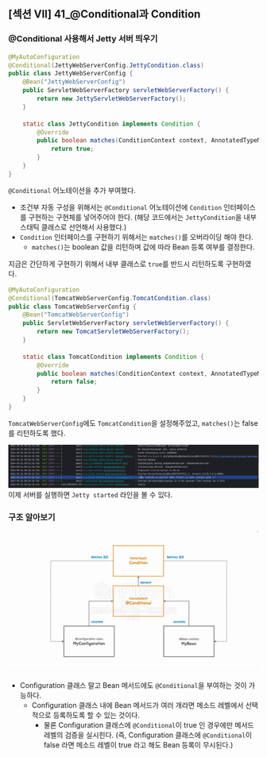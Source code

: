 ## [섹션 VII] 41_@Conditional과 Condition

### @Conditional 사용해서 Jetty 서버 띄우기
```java
@MyAutoConfiguration
@Conditional(JettyWebServerConfig.JettyCondition.class)
public class JettyWebServerConfig {
    @Bean("JettyWebServerConfig")
    public ServletWebServerFactory servletWebServerFactory() {
        return new JettyServletWebServerFactory();
    }

    static class JettyCondition implements Condition {
        @Override
        public boolean matches(ConditionContext context, AnnotatedTypeMetadata metadata) {
            return true;
        }
    }
}
```
`@Conditional` 어노테이션을 추가 부여했다.
- 조건부 자동 구성을 위해서는 `@Conditional` 어노테이션에 `Condition` 인터페이스를 구현하는 구현체를 넣어주어야 한다. (해당 코드에서는 `JettyCondition`을 내부 스태틱 클래스로 선언해서 사용했다.)
- `Condition` 인터페이스를 구현하기 위해서는 `matches()`를 오버라이딩 해야 한다.
  - `matches()`는 boolean 값을 리턴하며 값에 따라 Bean 등록 여부를 결정한다.

지금은 간단하게 구현하기 위해서 내부 클래스로 `true`를 반드시 리턴하도록 구현하였다.

```java
@MyAutoConfiguration
@Conditional(TomcatWebServerConfig.TomcatCondition.class)
public class TomcatWebServerConfig {
    @Bean("TomcatWebServerConfig")
    public ServletWebServerFactory servletWebServerFactory() {
        return new TomcatServletWebServerFactory();
    }

    static class TomcatCondition implements Condition {
        @Override
        public boolean matches(ConditionContext context, AnnotatedTypeMetadata metadata) {
            return false;
        }
    }
}
```
`TomcatWebServerConfig`에도 `TomcatCondition`을 설정해주었고, `matches()`는 false 를 리턴하도록 했다. 

![서버 실행](../../image/07_41_01.png)
이제 서버를 실행하면 `Jetty started` 라인을 볼 수 있다. 

### 구조 알아보기
![구조 스케치](../../image/07_41_02.png)
- Configuration 클래스 말고 Bean 메서드에도 `@Conditional`을 부여하는 것이 가능하다. 
  - Configuration 클래스 내에 Bean 메서드가 여러 개라면 메소드 레벨에서 선택적으로 등록하도록 할 수 있는 것이다. 
    - 물론 Configuration 클래스에 `@Conditional`이 true 인 경우에만 메서드 레벨의 검증을 실시힌다. (즉, Configuration 클래스에 `@Conditional`이 false 라면 메소드 레벨이 true 라고 해도 Bean 등록이 무시된다.)
